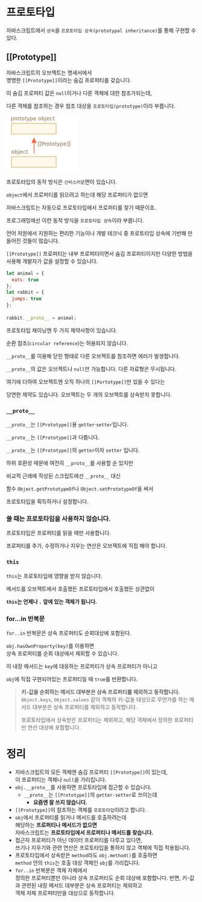 # 프로토타입

자바스크립트에서 `상속`을 `프로토타입 상속(prototypal inheritance)`를 통해 구현할 수 있다.

## [[Prototype]]

자바스크립트의 오브젝트는 명세서에서  
명명한 `[[Prototype]]`이라는 숨김 프로퍼티를 갖습니다. 

이 숨김 프로퍼티 값은 `null`이거나 다른 객체에 대한 참조가되는데, 

다른 객체를 참조하는 경우 참조 대상을 `프로토타입(prototype)`이라 부릅니다.

![prototype_empty](./images/object-prototype-empty.png)

프로토타입의 동작 방식은 `신비스러운`면이 있습니다. 

`object`에서 프로퍼티를 읽으려고 하는데 해당 프로퍼티가 없으면 

자바스크립트는 자동으로 프로토타입에서 프로퍼티를 찾기 때문이죠. 

프로그래밍에선 이런 동작 방식을 `프로토타입 상속`이라 부릅니다. 

언어 차원에서 지원하는 편리한 기능이나 개발 테크닉 중 프로토타입 상속에 기반해 만들어진 것들이 많습니다.

`[[Prototype]]` 프로퍼티는 내부 프로퍼티이면서 숨김 프로퍼티이지만 다양한 방법을 사용해 개발자가 값을 설정할 수 있습니다.

```javascript
let animal = {
  eats: true
};
let rabbit = {
  jumps: true
};

rabbit.__proto__ = animal;
```

프로토타입 체이닝엔 두 가지 제약사항이 있습니다.

순환 참조(`circular reference`)는 허용되지 않습니다.

`__proto__`를 이용해 닫힌 형태로 다른 오브젝트를 참조하면 에러가 발생합니다.

`__proto__`의 값은 오브젝트나 `null`만 가능합니다. 다른 자료형은 무시됩니다.

여기에 더하여 오브젝트엔 오직 하나의 `[[Portotype]]`만 있을 수 있다는 

당연한 제약도 있습니다. 오브젝트는 두 개의 오브젝트를 상속받지 못합니다.

### `__proto__`

`__proto__`는 `[[Prototype]]`용 `getter`·`setter`입니다.

`__proto__`는 `[[Prototype]]`과 다릅니다. 

`__proto__`는 `[[Prototype]]`의 `getter`이자 `setter` 입니다.

하위 호환성 때문에 여전히 `__proto__`를 사용할 순 있지만 

비교적 근래에 작성된 스크립트에선 `__proto__` 대신 

함수 `Object.getPrototypeOf`나 `Object.setPrototypeOf`을 써서 

프로토타입을 획득하거나 설정합니다. 

### 쓸 때는 프로토타입을 사용하지 않습니다.

프로토타입은 프로퍼티를 읽을 때만 사용합니다.

프로퍼티를 추가, 수정하거나 지우는 연산은 오브젝트에 직접 해야 합니다.

### `this`

`this`는 프로토타입에 영향을 받지 않습니다.

메서드를 오브젝트에서 호출했든 프로토타입에서 호출했든 상관없이 

**`this`는 언제나 `.` 앞에 있는 객체가 됩니다.**

### for...in 반복문

`for..in` 반복문은 상속 프로퍼티도 순회대상에 포함된다.

`obj.hasOwnProperty(key)`를 이용하면  
상속 프로퍼티를 순회 대상에서 제외할 수 있습니다. 

이 내장 메서드는 `key`에 대응하는 프로퍼티가 상속 프로퍼티가 아니고 

`obj`에 직접 구현되어있는 프로퍼티일 때 `true`를 반환합니다.

> **키-값을 순회하는 메서드 대부분은 상속 프로퍼티를 제외하고 동작합니다.**
> `Object.keys`, `Object.values` 같이 객체의 키-값을 대상으로 무언가를 하는 메서드 대부분은 상속 프로퍼티를 제외하고 동작합니다.
> 
> 프로토타입에서 상속받은 프로퍼티는 제외하고, 해당 객체에서 정의한 프로퍼티만 연산 대상에 포함합니다.

# 정리

* 자바스크립트의 모든 객체엔 숨김 프로퍼티 `[[Prototype]]`이 있는데,  
  이 프로퍼티는 객체나 `null`을 가리킵니다.
* `obj.__proto__`를 사용하면 프로토타입에 접근할 수 있습니다. 
  * `__proto__`는 `[[Prototype]]`의 `getter·setter`로 쓰이는데
    * **요즘엔 잘 쓰지 않습니다.**
* `[[Prototype]]`이 참조하는 객체를 `프로토타입`이라고 합니다.
* `obj`에서 프로퍼티를 읽거나 메서드를 호출하려는데  
  해당하는 **프로퍼티나 메서드가 없으면**  
  자바스크립트는 **프로토타입에서 프로퍼티나 메서드를 찾습니다.**
* 접근자 프로퍼티가 아닌 데이터 프로퍼티를 다루고 있다면,  
  쓰기나 지우기와 관련 연산은 프로토타입을 통하지 않고 객체에 직접 적용됩니다.
* 프로토타입에서 상속받은 `method`라도 `obj.method()`를 호출하면  
  `method` 안의 `this`는 호출 대상 객체인 `obj`를 가리킵니다.
* `for..in` 반복문은 객체 자체에서  
  정의한 프로퍼티뿐만 아니라 상속 프로퍼티도 순회 대상에 포함합니다. 
  반면, 키-값과 관련된 내장 메서드 대부분은 상속 프로퍼티는 제외하고  
  객체 자체 프로퍼티만을 대상으로 동작합니다.